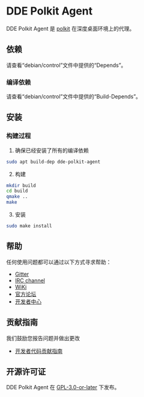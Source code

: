 # DDE Polkit Agent

DDE Polkit Agent 是 [polkit](https://www.freedesktop.org/software/polkit/docs/latest/polkit.8.html) 在深度桌面环境上的代理。

## 依赖
请查看“debian/control”文件中提供的“Depends”。

### 编译依赖
请查看“debian/control”文件中提供的“Build-Depends”。

## 安装

### 构建过程

1. 确保已经安装了所有的编译依赖
```bash
sudo apt build-dep dde-polkit-agent
```

2. 构建
```bash
mkdir build
cd build
qmake ..
make
```

3. 安装
```bash
sudo make install
```
## 帮助
任何使用问题都可以通过以下方式寻求帮助：

* [Gitter](https://gitter.im/orgs/linuxdeepin/rooms)
* [IRC channel](https://webchat.freenode.net/?channels=deepin)
* [WiKi](https://wiki.deepin.org)
* [官方论坛](https://bbs.deepin.org)
* [开发者中心](https://github.com/linuxdeepin/dde-polkit-agent) 

## 贡献指南

我们鼓励您报告问题并做出更改

- [开发者代码贡献指南](https://github.com/linuxdeepin/developer-center/wiki/Contribution-Guidelines-for-Developers) 

## 开源许可证
DDE Polkit Agent 在 [GPL-3.0-or-later](LICENSE) 下发布。